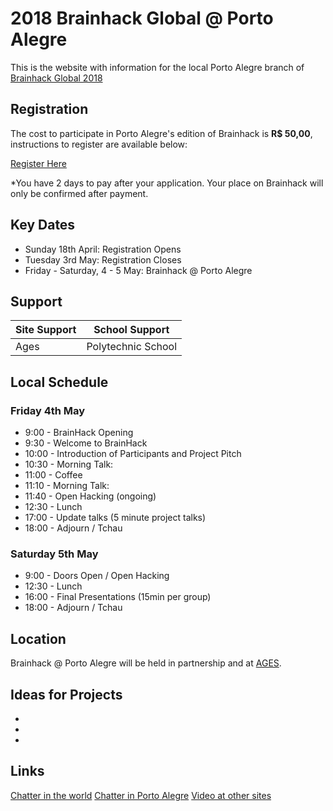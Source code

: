 # 2018 Brainhack Global @ Porto Alegre 

This is the website with information for the local Porto Alegre branch of [Brainhack Global 2018](http://www.brainhack.org/global2018)

## Registration

The cost to participate in Porto Alegre's edition of Brainhack is **R$ 50,00**, instructions to register are available below: 

[Register Here](https://www.eventbrite.com/e/brainhack-global-porto-alegre-2018-tickets-44489789157)

*You have 2 days to pay after your application. Your place on Brainhack will only be confirmed after payment.

## Key Dates

- Sunday 18th April: Registration Opens
- Tuesday 3rd May: Registration Closes
- Friday - Saturday, 4 - 5 May: Brainhack @ Porto Alegre

## Support

| Site Support  | School Support|
| ------------- |:-------------:|
| Ages          | Polytechnic School |


## Local Schedule

### Friday 4th May

- 9:00  - BrainHack Opening
- 9:30  - Welcome to BrainHack
- 10:00 - Introduction of Participants and Project Pitch
- 10:30 - Morning Talk:
- 11:00 - Coffee
- 11:10 - Morning Talk:
- 11:40 - Open Hacking (ongoing)
- 12:30 - Lunch
- 17:00 - Update talks (5 minute project talks)
- 18:00 - Adjourn / Tchau

### Saturday 5th May

- 9:00  - Doors Open / Open Hacking 
- 12:30 - Lunch
- 16:00 - Final Presentations (15min per group)
- 18:00 - Adjourn / Tchau 



## Location

Brainhack @ Porto Alegre will be held in partnership and at [AGES](http://www.ages.pucrs.br). 

## Ideas for Projects
-
-
- 


## Links

[Chatter in the world](https://brainhack-slack-invite.herokuapp.com/)
[Chatter in Porto Alegre](https://brainhack.slack.com/messages/brainhack-poa-2017/)
[Video at other sites](https://hackpad.com/Brainhack-Global-2017-Video-Content-ZP53JJlhGyJ)

